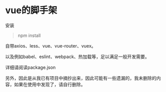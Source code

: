 # vue的脚手架

安装

> npm install

自带axios、less、vue、vue-router、vuex。

以及例如babel、eslint、webpack、热加载等，足以满足一般开发需要。

详细请阅读package.json

另外，因此是从我已有项目中摘抄出来，因此可能有一些遗漏的，我未删除的内容，如果在使用中发现了，请自行删除。